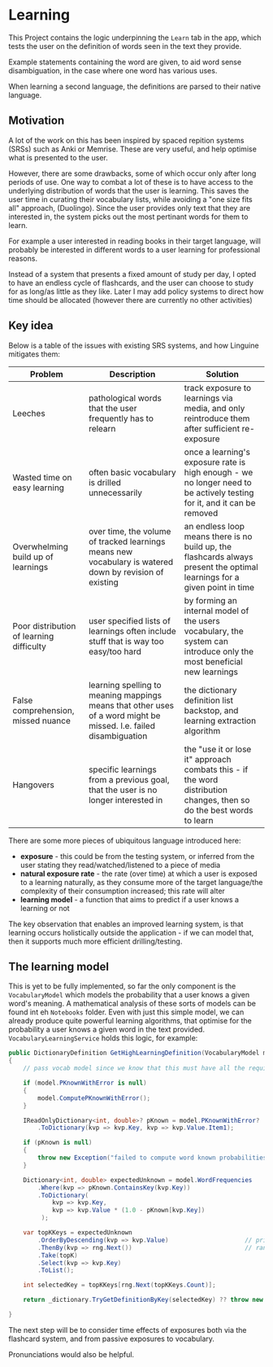 # Learning 

This Project contains the logic underpinning the `Learn` tab in the app, which tests the user on the definition of words seen in the text they provide.

Example statements containing the word are given, to aid word sense disambiguation, in the case where one word has various uses.

When learning a second language, the definitions are parsed to their native language.

## Motivation

A lot of the work on this has been inspired by spaced repition systems (SRSs) such as Anki or Memrise. These are very useful, and help optimise what is presented to the user.

However, there are some drawbacks, some of which occur only after long periods of use. One way to combat a lot of these is to have access to the underlying distribution of words that the user is learning.
This saves the user time in curating their vocabulary lists, while avoiding a "one size fits all" approach, (Duolingo). Since the user provides only text that they are interested in, the system picks out the most pertinant words for them to learn.

For example a user interested in reading books in their target language, will probably be interested in different words to a user learning for professional reasons.

Instead of a system that presents a fixed amount of study per day, I opted to have an endless cycle of flashcards, and the user can choose to study for as long/as little as they like. 
Later I may add policy systems to direct how time should be allocated (however there are currently no other activities)

## Key idea

Below is a table of the issues with existing SRS systems, and how Linguine mitigates them:


| Problem                                  | Description                                                                                                        | Solution                                                                                                                                                  |
| ---------------------------------------- | ------------------------------------------------------------------------------------------------------------------ | --------------------------------------------------------------------------------------------------------------------------------------------------------- |
| Leeches                                  | pathological words that the user frequently has to relearn                                                         | track exposure to learnings via media, and only reintroduce them after sufficient re-exposure                                                             |
| Wasted time on easy learning             | often basic vocabulary is drilled unnecessarily                                                                    | once a learning's exposure rate is high enough - we no longer need to be actively testing for it, and it can be removed                                   |
| Overwhelming build up of learnings       | over time, the volume of tracked learnings means new vocabulary is watered down by revision of existing            | an endless loop means there is no build up, the flashcards always present the optimal learnings for a given point in time |
| Poor distribution of learning difficulty | user specified lists of learnings often include stuff that is way too easy/too hard                                | by forming an internal model of the users vocabulary, the system can introduce only the most beneficial new learnings                                     |
| False comprehension, missed nuance       | learning spelling to meaning mappings means that other uses of a word might be missed. I.e. failed disambiguation  | the dictionary definition list backstop, and learning extraction algorithm                                                                                |
| Hangovers                                | specific learnings from a previous goal, that the user is no longer interested in                                  | the "use it or lose it" approach combats this - if the word distribution changes, then so do the best words to learn                                                                                                            |

There are some more pieces of ubiquitous language introduced here:
* **exposure** - this could be from the testing system, or inferred from the user stating they read/watched/listened to a piece of  media
* **natural exposure rate** - the rate (over time) at which a user is exposed to a learning naturally, as they consume more of the target language/the complexity of their consumption increased; this rate will alter
* **learning model** - a function that aims to predict if a user knows a learning or not

The key observation that enables an improved learning system, is that learning occurs holistically outside the application - if we can model that, then it supports much more efficient drilling/testing.

## The learning model

This is yet to be fully implemented, so far the only component is the `VocabularyModel` which models the probability that a user knows a given word's meaning. A mathematical analysis of these sorts of models can be found int eh `Notebooks` folder.
Even with just this simple model, we can already produce quite powerful learning algorithms, that optimise for the probability a user knows a given word in the text provided. `VocabularyLearningService` holds this logic, for example:

```C#
public DictionaryDefinition GetHighLearningDefinition(VocabularyModel model, int topK = 5)
{
    // pass vocab model since we know that this must have all the required data

    if (model.PKnownWithError is null)
    {
        model.ComputePKnownWithError();
    }

    IReadOnlyDictionary<int, double>? pKnown = model.PKnownWithError?
        .ToDictionary(kvp => kvp.Key, kvp => kvp.Value.Item1);

    if (pKnown is null)
    {
        throw new Exception("failed to compute word known probabilities");
    }

    Dictionary<int, double> expectedUnknown = model.WordFrequencies
        .Where(kvp => pKnown.ContainsKey(kvp.Key))
        .ToDictionary(
            kvp => kvp.Key,
            kvp => kvp.Value * (1.0 - pKnown[kvp.Key])
         );

    var topKKeys = expectedUnknown
        .OrderByDescending(kvp => kvp.Value)                     // primary sort by value
        .ThenBy(kvp => rng.Next())                               // randomize within ties
        .Take(topK)
        .Select(kvp => kvp.Key)
        .ToList();

    int selectedKey = topKKeys[rng.Next(topKKeys.Count)];

    return _dictionary.TryGetDefinitionByKey(selectedKey) ?? throw new Exception();

}
```

The next step will be to consider time effects of exposures both via the flashcard system, and from passive exposures to vocabulary.

Pronunciations would also be helpful.
